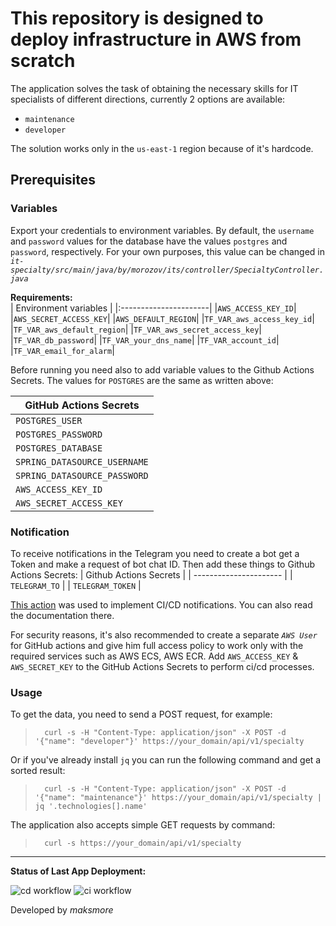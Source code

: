 # This repository is designed to deploy infrastructure in AWS from scratch

The application solves the task of obtaining the necessary skills for IT specialists of different directions, currently 2 options are available:

* `maintenance`
* `developer`

The solution works only in the `us-east-1` region because of it's hardcode.

## Prerequisites

### Variables

Export your credentials to environment variables.
By default, the `username` and `password` values for the database have the values `postgres` and `password`, respectively. For your own purposes, this value can be changed in *`it-specialty/src/main/java/by/morozov/its/controller/SpecialtyController.java`*

**Requirements:**  
| Environment variables |
|:----------------------|
|`AWS_ACCESS_KEY_ID`|
|`AWS_SECRET_ACCESS_KEY`|
|`AWS_DEFAULT_REGION`|
|`TF_VAR_aws_access_key_id`|
|`TF_VAR_aws_default_region`|
|`TF_VAR_aws_secret_access_key`|
|`TF_VAR_db_password`|
|`TF_VAR_your_dns_name`|
|`TF_VAR_account_id`|
|`TF_VAR_email_for_alarm`|

Before running you need also to add variable values to the Github Actions Secrets. The values for `POSTGRES` are the same as written above:

| GitHub Actions Secrets |
| ------------------------ |
| `POSTGRES_USER` |
| `POSTGRES_PASSWORD` |
| `POSTGRES_DATABASE` |
| `SPRING_DATASOURCE_USERNAME` |
|`SPRING_DATASOURCE_PASSWORD`|
| `AWS_ACCESS_KEY_ID` |
| `AWS_SECRET_ACCESS_KEY` |

### Notification

To receive notifications in the Telegram you need to create a bot get a Token and make a request of bot chat ID. Then add these things to Github Actions Secrets:
| Github Actions Secrets |
| ---------------------- |
| `TELEGRAM_TO` |
| `TELEGRAM_TOKEN` |

[This action](https://github.com/appleboy/telegram-action) was used to implement CI/CD notifications. You can also read the documentation there.

For security reasons, it's also recommended to create a separate *`AWS User`* for GitHub actions and give him full access policy to work only with the required services such as AWS ECS, AWS ECR. Add `AWS_ACCESS_KEY` & `AWS_SECRET_KEY` to the GitHub Actions Secrets to perform ci/cd processes.

### Usage

To get the data, you need to send a POST request, for example:
>       curl -s -H "Content-Type: application/json" -X POST -d '{"name": "developer"}' https://your_domain/api/v1/specialty
Or if you've already install `jq` you can run the following command and get a sorted result:
>       curl -s -H "Content-Type: application/json" -X POST -d '{"name": "maintenance"}' https://your_domain/api/v1/specialty | jq '.technologies[].name'
The application also accepts simple GET requests by command:
>       curl -s https://your_domain/api/v1/specialty

***

**Status of Last App Deployment:**

![cd workflow](https://github.com/maksmore/Learning-with-TeachMeSkills/actions/workflows/cd.yml/badge.svg)
![ci workflow](https://github.com/maksmore/Learning-with-TeachMeSkills/actions/workflows/ci.yml/badge.svg)

Developed by *maksmore*

